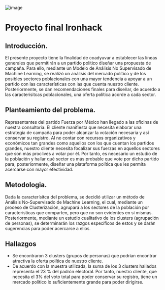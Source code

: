 ![image](https://user-images.githubusercontent.com/96673145/162807638-3aabb1fe-4b0b-4699-9c6d-0c8b761c3d44.png)


# Proyecto final Ironhack

## Introducción. 

El presente proyecto tiene la finalidad de coadyuvar a establecer las líneas generales que permitirán a un partido político diseñar una propuesta de campaña. Para ello, mediante un Modelo de Análisis No Supervisado de Machine Learning, se realizó un análisis del mercado político y de los posibles sectores poblacionales con una mayor tendencia a apoyar a un partido con las características con las que cuenta nuestro cliente. Posteriormente, se dan recomendaciones finales para diseñar, de acuerdo a las caracterísitcas poblacionales, una oferta política acorde a cada sector. 


## Planteamiento del problema. 

Representantes del partido Fuerza por México han llegado a las oficinas de nuestra consultoría. El cliente manifiesta que necesita elaborar una estrategia de campaña para poder alcanzar la votación necesaria y así conservar su registro. Al no contar con recursos organizativos y económicos tan grandes como aquellos con los que cuentan los partidos grandes, nuestro cliente necesita focalizar sus fuerzas en aquellos sectores que son más proclives a votar por él. Por tanto, es necesario un estudio de la población y hallar qué sector es más probable que vote por dicho partido para, posteriormente, diseñar una plataforma política que les permita acercarse con mayor efectividad. 


## Metodologia. 

Dada la caracterísitca del problema, se decidió utilizar un método de  Análisis No-Supervisado de Machine Learning, el cual, mediante un proceso de Clusterización,  agrupará a los sectores de la población por características que comparten, pero que no son evidentes en sí mismas. Posteriormente, mediante un estudio cualitativo de los clusters (agrupación de personas), se determinarán los razgos específicos de estos y se darán sugerencias para poder acercarse a ellos. 

## Hallazgos

- Se encontraron 3 clusters (grupos de personas) que podrían encontrar atractiva la oferta política de nuestro cliente. 
- De acuerdo con la muestra utilizada, la suma de los 3 clusters hallados representa el 23 % del padrón electoral. Por tanto, nuestro cliente, que necesita el 3% del voto total para poder conservar su registro, tiene un mercado político lo suficientemente grande para poder dirigirse.  
